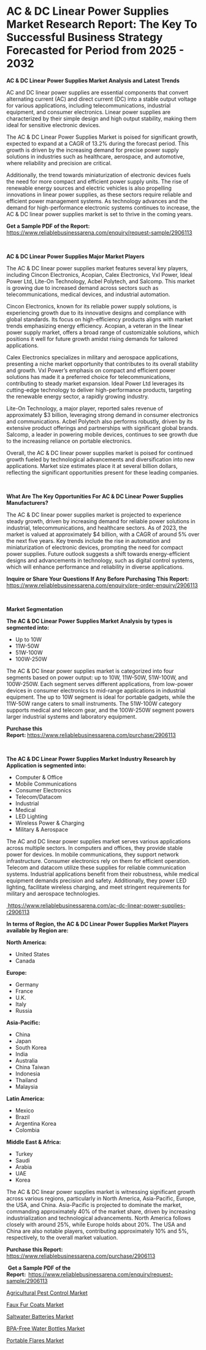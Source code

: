<p><h1>AC & DC Linear Power Supplies Market Research Report: The Key To Successful Business Strategy Forecasted for Period from 2025 - 2032</h1></p><p><strong>AC & DC Linear Power Supplies Market Analysis and Latest Trends</strong></p>
<p><p>AC and DC linear power supplies are essential components that convert alternating current (AC) and direct current (DC) into a stable output voltage for various applications, including telecommunications, industrial equipment, and consumer electronics. Linear power supplies are characterized by their simple design and high output stability, making them ideal for sensitive electronic devices.</p><p>The AC & DC Linear Power Supplies Market is poised for significant growth, expected to expand at a CAGR of 13.2% during the forecast period. This growth is driven by the increasing demand for precise power supply solutions in industries such as healthcare, aerospace, and automotive, where reliability and precision are critical. </p><p>Additionally, the trend towards miniaturization of electronic devices fuels the need for more compact and efficient power supply units. The rise of renewable energy sources and electric vehicles is also propelling innovations in linear power supplies, as these sectors require reliable and efficient power management systems. As technology advances and the demand for high-performance electronic systems continues to increase, the AC & DC linear power supplies market is set to thrive in the coming years.</p></p>
<p><strong>Get a Sample PDF of the Report:&nbsp;</strong> <a href="https://www.reliablebusinessarena.com/enquiry/request-sample/2906113?utm_campaign=2004&utm_medium=2&utm_source=Github&utm_content=ia&utm_term=12032025&utm_id=ac-dc-linear-power-supplies">https://www.reliablebusinessarena.com/enquiry/request-sample/2906113</a></p>
<p>&nbsp;</p>
<p><strong>AC & DC Linear Power Supplies Major Market Players</strong></p>
<p><p>The AC & DC linear power supplies market features several key players, including Cincon Electronics, Acopian, Calex Electronics, VxI Power, Ideal Power Ltd, Lite-On Technology, Acbel Polytech, and Salcomp. This market is growing due to increased demand across sectors such as telecommunications, medical devices, and industrial automation.</p><p>Cincon Electronics, known for its reliable power supply solutions, is experiencing growth due to its innovative designs and compliance with global standards. Its focus on high-efficiency products aligns with market trends emphasizing energy efficiency. Acopian, a veteran in the linear power supply market, offers a broad range of customizable solutions, which positions it well for future growth amidst rising demands for tailored applications.</p><p>Calex Electronics specializes in military and aerospace applications, presenting a niche market opportunity that contributes to its overall stability and growth. VxI Power’s emphasis on compact and efficient power solutions has made it a preferred choice for telecommunications, contributing to steady market expansion. Ideal Power Ltd leverages its cutting-edge technology to deliver high-performance products, targeting the renewable energy sector, a rapidly growing industry.</p><p>Lite-On Technology, a major player, reported sales revenue of approximately $3 billion, leveraging strong demand in consumer electronics and communications. Acbel Polytech also performs robustly, driven by its extensive product offerings and partnerships with significant global brands. Salcomp, a leader in powering mobile devices, continues to see growth due to the increasing reliance on portable electronics.</p><p>Overall, the AC & DC linear power supplies market is poised for continued growth fueled by technological advancements and diversification into new applications. Market size estimates place it at several billion dollars, reflecting the significant opportunities present for these leading companies.</p></p>
<p>&nbsp;</p>
<p><strong>What Are The Key Opportunities For AC & DC Linear Power Supplies Manufacturers?</strong></p>
<p><p>The AC & DC linear power supplies market is projected to experience steady growth, driven by increasing demand for reliable power solutions in industrial, telecommunications, and healthcare sectors. As of 2023, the market is valued at approximately $4 billion, with a CAGR of around 5% over the next five years. Key trends include the rise in automation and miniaturization of electronic devices, prompting the need for compact power supplies. Future outlook suggests a shift towards energy-efficient designs and advancements in technology, such as digital control systems, which will enhance performance and reliability in diverse applications.</p></p>
<p><strong>Inquire or Share Your Questions If Any Before Purchasing This Report:</strong> <a href="https://www.reliablebusinessarena.com/enquiry/pre-order-enquiry/2906113?utm_campaign=2004&utm_medium=2&utm_source=Github&utm_content=ia&utm_term=12032025&utm_id=ac-dc-linear-power-supplies">https://www.reliablebusinessarena.com/enquiry/pre-order-enquiry/2906113</a></p>
<p>&nbsp;</p>
<p><strong>Market Segmentation</strong></p>
<p><strong>The AC & DC Linear Power Supplies Market Analysis by types is segmented into:</strong></p>
<p><ul><li>Up to 10W</li><li>11W-50W</li><li>51W-100W</li><li>100W-250W</li></ul></p>
<p><p>The AC & DC linear power supplies market is categorized into four segments based on power output: up to 10W, 11W-50W, 51W-100W, and 100W-250W. Each segment serves different applications, from low-power devices in consumer electronics to mid-range applications in industrial equipment. The up to 10W segment is ideal for portable gadgets, while the 11W-50W range caters to small instruments. The 51W-100W category supports medical and telecom gear, and the 100W-250W segment powers larger industrial systems and laboratory equipment.</p></p>
<p><strong>Purchase this Report:&nbsp;</strong><a href="https://www.reliablebusinessarena.com/purchase/2906113?utm_campaign=2004&utm_medium=2&utm_source=Github&utm_content=ia&utm_term=12032025&utm_id=ac-dc-linear-power-supplies">https://www.reliablebusinessarena.com/purchase/2906113</a></p>
<p>&nbsp;</p>
<p><strong>The AC & DC Linear Power Supplies Market Industry Research by Application is segmented into:</strong></p>
<p><ul><li>Computer & Office</li><li>Mobile Communications</li><li>Consumer Electronics</li><li>Telecom/Datacom</li><li>Industrial</li><li>Medical</li><li>LED Lighting</li><li>Wireless Power & Charging</li><li>Military & Aerospace</li></ul></p>
<p><p>The AC and DC linear power supplies market serves various applications across multiple sectors. In computers and offices, they provide stable power for devices. In mobile communications, they support network infrastructure. Consumer electronics rely on them for efficient operation. Telecom and datacom utilize these supplies for reliable communication systems. Industrial applications benefit from their robustness, while medical equipment demands precision and safety. Additionally, they power LED lighting, facilitate wireless charging, and meet stringent requirements for military and aerospace technologies.</p></p>
<p><a href="https://www.reliablebusinessarena.com/ac-dc-linear-power-supplies-r2906113?utm_campaign=2004&utm_medium=2&utm_source=Github&utm_content=ia&utm_term=12032025&utm_id=ac-dc-linear-power-supplies">&nbsp;https://www.reliablebusinessarena.com/ac-dc-linear-power-supplies-r2906113</a></p>
<p><strong>In terms of Region, the AC & DC Linear Power Supplies Market Players available by Region are:</strong></p>
<p>
    <p> <strong> North America: </strong>
        <ul>
            <li>United States</li>
            <li>Canada</li>
        </ul>
        </p> 
    <p> <strong> Europe: </strong>
        <ul>
            <li>Germany</li>
            <li>France</li>
            <li>U.K.</li>
            <li>Italy</li>
            <li>Russia</li>
        </ul>
        </p> 
    <p> <strong> Asia-Pacific: </strong>
        <ul>
            <li>China</li>
            <li>Japan</li>
            <li>South Korea</li>
            <li>India</li>
            <li>Australia</li>
            <li>China Taiwan</li>
            <li>Indonesia</li>
            <li>Thailand</li>
            <li>Malaysia</li>
        </ul>
        </p> 
    <p> <strong> Latin America: </strong>
        <ul>
            <li>Mexico</li>
            <li>Brazil</li>
            <li>Argentina Korea</li>
            <li>Colombia</li>
        </ul>
        </p> 
    <p> <strong> Middle East & Africa: </strong>
        <ul>
            <li>Turkey</li>
            <li>Saudi</li>
            <li>Arabia</li>
            <li>UAE</li>
            <li>Korea</li>
        </ul>
    </p>
    </p>
<p><p>The AC & DC linear power supplies market is witnessing significant growth across various regions, particularly in North America, Asia-Pacific, Europe, the USA, and China. Asia-Pacific is projected to dominate the market, commanding approximately 40% of the market share, driven by increasing industrialization and technological advancements. North America follows closely with around 25%, while Europe holds about 20%. The USA and China are also notable players, contributing approximately 10% and 5%, respectively, to the overall market valuation.</p></p>
<p><strong>Purchase this Report: </strong><a href="https://www.reliablebusinessarena.com/purchase/2906113?utm_campaign=2004&utm_medium=2&utm_source=Github&utm_content=ia&utm_term=12032025&utm_id=ac-dc-linear-power-supplies">https://www.reliablebusinessarena.com/purchase/2906113</a></p>
<p>&nbsp;<strong>Get a Sample PDF of the Report:&nbsp;&nbsp;</strong><a href="https://www.reliablebusinessarena.com/enquiry/request-sample/2906113?utm_campaign=2004&utm_medium=2&utm_source=Github&utm_content=ia&utm_term=12032025&utm_id=ac-dc-linear-power-supplies">https://www.reliablebusinessarena.com/enquiry/request-sample/2906113</a></p>
<p><strong></strong></p>
<p><p><a href="https://github.com/snaikraso/Market-Research-Report-List-1/blob/main/agricultural-pest-control-market.md?utm_campaign=2004&utm_medium=2&utm_source=Github&utm_content=ia&utm_term=12032025&utm_id=ac-dc-linear-power-supplies">Agricultural Pest Control Market</a></p><p><a href="https://github.com/sternymkere4/Market-Research-Report-List-1/blob/main/faux-fur-coats-market.md?utm_campaign=2004&utm_medium=2&utm_source=Github&utm_content=ia&utm_term=12032025&utm_id=ac-dc-linear-power-supplies">Faux Fur Coats Market</a></p><p><a href="https://github.com/buseknoden2b/Market-Research-Report-List-1/blob/main/saltwater-batteries-market.md?utm_campaign=2004&utm_medium=2&utm_source=Github&utm_content=ia&utm_term=12032025&utm_id=ac-dc-linear-power-supplies">Saltwater Batteries Market</a></p><p><a href="https://github.com/bauldlimle6h/Market-Research-Report-List-1/blob/main/bpa-free-water-bottles-market.md?utm_campaign=2004&utm_medium=2&utm_source=Github&utm_content=ia&utm_term=12032025&utm_id=ac-dc-linear-power-supplies">BPA-Free Water Bottles Market</a></p><p><a href="https://github.com/shimweummul/Market-Research-Report-List-1/blob/main/portable-flares-market.md?utm_campaign=2004&utm_medium=2&utm_source=Github&utm_content=ia&utm_term=12032025&utm_id=ac-dc-linear-power-supplies">Portable Flares Market</a></p></p>
